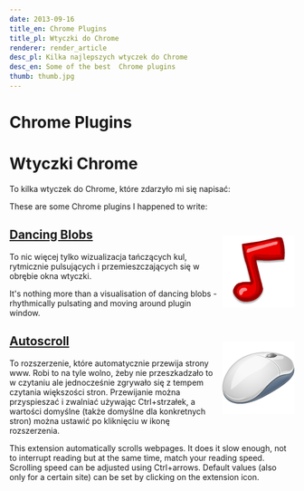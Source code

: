 ```yaml
---
date: 2013-09-16
title_en: Chrome Plugins
title_pl: Wtyczki do Chrome
renderer: render_article
desc_pl: Kilka najlepszych wtyczek do Chrome
desc_en: Some of the best  Chrome plugins
thumb: thumb.jpg
---
```


<h1 lang=en>Chrome Plugins</h1>
<h1 lang=pl>Wtyczki Chrome</h1>

<p lang=pl>To kilka wtyczek do Chrome, które zdarzyło mi się napisać:</p>
<p lang=en>These are some Chrome plugins I happened to write:</p>

<img src="dancing_blobs_logo.png" style="float: right; margin: 2em 0 1em .5em">

## [Dancing Blobs](https://chrome.google.com/webstore/detail/dancing-blobs/ppicnefllkbphfkmjbbjccddkpgholhk)

<p lang=pl>To nic więcej tylko wizualizacja tańczących kul, rytmicznie pulsujących i przemieszczających się w obrębie okna wtyczki.</p>

<p lang=en>It's nothing more than a visualisation of dancing blobs - rhythmically pulsating and moving around plugin window.</p>

<img src="autoscroll_logo.png" style="float: right; margin: 2em 0 1em .5em">

## [Autoscroll](https://chrome.google.com/webstore/detail/autoscroll/cokfegjeoaflhjkloplfpjgnmlhbfkhp)

<p lang=pl>To rozszerzenie, które automatycznie przewija strony www. Robi to na tyle wolno, żeby nie przeszkadzało to w czytaniu ale jednocześnie zgrywało się z tempem czytania większości stron. Przewijanie można przyspieszać i zwalniać używając Ctrl+strzałek, a wartości domyślne (także domyślne dla konkretnych stron) można ustawić po kliknięciu w ikonę rozszerzenia.</p>

<p lang=en>This extension automatically scrolls webpages. It does it slow enough, not to interrupt reading but at the same time, match your reading speed. Scrolling speed can be adjusted using Ctrl+arrows. Default values (also only for a certain site) can be set by clicking on the extension icon.</p>
